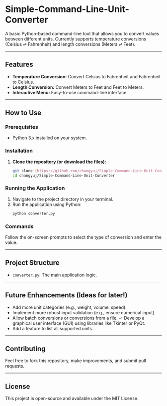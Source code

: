 # Simple-Command-Line-Unit-Converter

A basic Python-based command-line tool that allows you to convert values between different units. Currently supports temperature conversions (Celsius ⇌ Fahrenheit) and length conversions (Meters ⇌ Feet).

---

## Features

* **Temperature Conversion:** Convert Celsius to Fahrenheit and Fahrenheit to Celsius.
* **Length Conversion:** Convert Meters to Feet and Feet to Meters.
* **Interactive Menu:** Easy-to-use command-line interface.

---

## How to Use

### Prerequisites

* Python 3.x installed on your system.

### Installation

1.  **Clone the repository (or download the files):**
    ```bash
    git clone [https://github.com/changyuj/Simple-Command-Line-Unit-Converter.git](https://github.com/changyuj/Simple-Command-Line-Unit-Converter.git)
    cd changyuj/Simple-Command-Line-Unit-Converter
    ```

### Running the Application

1.  Navigate to the project directory in your terminal.
2.  Run the application using Python:
    ```bash
    python converter.py
    ```

### Commands

Follow the on-screen prompts to select the type of conversion and enter the value.

---

## Project Structure

* `converter.py`: The main application logic.

---

## Future Enhancements (Ideas for later!)

* Add more unit categories (e.g., weight, volume, speed).
* Implement more robust input validation (e.g., ensure numerical input).
* Allow batch conversions or conversions from a file.
✓ Develop a graphical user interface (GUI) using libraries like Tkinter or PyQt.
* Add a feature to list all supported units.

---

## Contributing

Feel free to fork this repository, make improvements, and submit pull requests.

---

## License

This project is open-source and available under the MIT License.